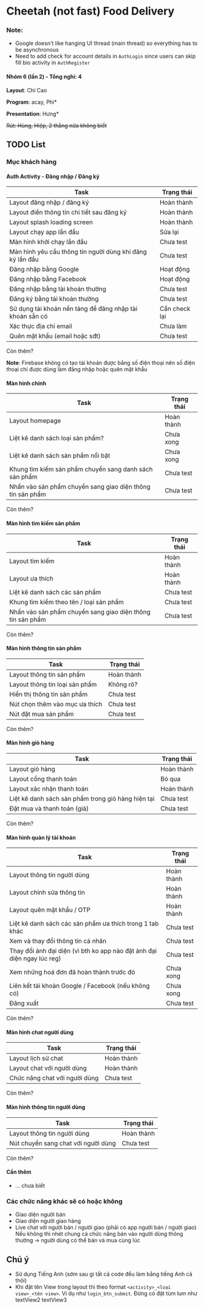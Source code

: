# Cheetah (not fast) Food Delivery

### Note:
- Google doesn't like hanging UI thread (main thread) so everything has to be asynchronous
- Need to add check for account details in ``AuthLogin`` since users can skip fill bio 
activity in ``AuthRegister``

#### Nhóm 6 (lần 2) - Tổng nghỉ: 4

**Layout**: Chí Cao

**Program**: acay, Phi*

**Presentation**: Hưng*

~~Rút: Hùng, Hiệp, 2 thằng nữa không biết~~

## TODO List
### Mục khách hàng
#### Auth Activity - Đăng nhập / Đăng ký
| Task                                                      | Trạng thái    |
|-----------------------------------------------------------|---------------|
| Layout đăng nhập / đăng ký                                | Hoàn thành    |
| Layout điền thông tin chi tiết sau đăng ký                | Hoàn thành    |
| Layout splash loading screen                              | Hoàn thành    |
| Layout chạy app lần đầu                                   | Sửa lại       |
| Màn hình khởi chạy lần đầu                                | Chưa test     |
| Màn hình yêu cầu thông tin người dùng khi đăng ký lần đầu | Chưa test     |
| Đăng nhập bằng Google                                     | Hoạt động     |
| Đăng nhập bằng Facebook                                   | Hoạt động     |
| Đăng nhập bằng tài khoản thường                           | Chưa test     |
| Đăng ký bằng tài khoản thường                             | Chưa test     |
| Sử dụng tài khoản nền tảng để đăng nhập tài khoản sẵn có  | Cần check lại |
| Xác thực địa chỉ email                                    | Chưa làm      |
| Quên mật khẩu (email hoặc sđt)                            | Chưa test     |
Còn thêm?

**Note**: Firebase không có tạo tài khoản được bằng số điện thoại nên số điện thoại chỉ được dùng làm đăng nhập hoặc quên mật khẩu

#### Màn hình chính
| Task                                                       | Trạng thái |
|------------------------------------------------------------|------------|
| Layout homepage                                            | Hoàn thành |
| Liệt kê danh sách loại sản phẩm?                           | Chưa xong  |
| Liệt kê danh sách sản phẩm nổi bật                         | Chưa xong  |
| Khung tìm kiếm sản phẩm chuyển sang danh sách sản phẩm     | Chưa test  |
| Nhấn vào sản phẩm chuyển sang giao diện thông tin sản phẩm | Chưa test  |
Còn thêm?

#### Màn hình tìm kiếm sản phẩm

| Task                                                       | Trạng thái |
|------------------------------------------------------------|------------|
| Layout tìm kiếm                                            | Hoàn thành |
| Layout ưa thích                                            | Hoàn thành |
| Liệt kê danh sách các sản phẩm                             | Chưa test  |
| Khung tìm kiếm theo tên / loại sản phẩm                    | Chưa test  |
| Nhấn vào sản phẩm chuyển sang giao diện thông tin sản phẩm | Chưa test  |
Còn thêm?

#### Màn hình thông tin sản phẩm
| Task                           | Trạng thái |
|--------------------------------|------------|
| Layout thông tin sản phẩm      | Hoàn thành |
| Layout thông tin loại sản phẩm | Không rõ?  |
| Hiển thị thông tin sản phẩm    | Chưa test  |
| Nút chọn thêm vào mục ưa thích | Chưa test  |
| Nút đặt mua sản phẩm           | Chưa test  |
Còn thêm?

#### Màn hình giỏ hàng

| Task                                               | Trạng thái |
|----------------------------------------------------|------------|
| Layout giỏ hàng                                    | Hoàn thành |
| Layout cổng thanh toán                             | Bỏ qua     |
| Layout xác nhận thanh toán                         | Hoàn thành |
| Liệt kê danh sách sản phẩm trong giỏ hàng hiện tại | Chưa test  |
| Đặt mua và thanh toán (giả)                        | Chưa test  |
Còn thêm?

#### Màn hình quản lý tài khoản
| Task                                                                    | Trạng thái |
|-------------------------------------------------------------------------|------------|
| Layout thông tin người dùng                                             | Hoàn thành |
| Layout chỉnh sửa thông tin                                              | Hoàn thành |
| Layout quên mật khẩu / OTP                                              | Hoàn thành |
| Liệt kê danh sách các sản phẩm ưa thích trong 1 tab khác                | Chưa test  |
| Xem và thay đổi thông tin cá nhân                                       | Chưa test  |
| Thay đổi ảnh đại diện (vì bth ko app nào đặt ảnh đại diện ngay lúc reg) | Chưa test  |
| Xem những hoá đơn đã hoàn thành trước đó                                | Chưa xong  |
| Liên kết tài khoản Google / Facebook (nếu không có)                     | Chưa xong  |
| Đăng xuất                                                               | Chưa test  |

Còn thêm?

#### Màn hình chat người dùng

| Task                          | Trạng thái |
|-------------------------------|------------|
| Layout lịch sử chat           | Hoàn thành |
| Layout chat với người dùng    | Hoàn thành |
| Chức năng chat với người dùng | Chưa test  |

Còn thêm?

#### Màn hình thông tin người dùng

| Task                                | Trạng thái |
|-------------------------------------|------------|
| Layout thông tin người dùng         | Hoàn thành |
| Nút chuyển sang chat với người dùng | Chưa test  |

Còn thêm?

#### Cần thêm

- ... chưa biết

### Các chức năng khác sẽ có hoặc không

- Giao diện người bán
- Giao diện người giao hàng
- Live chat với người bán / người giao (phải có app người bán / người giao)
  Nếu không thì nhét chung cả chức năng bán vào người dùng thông thường -> người dùng có thể bán và
  mua cùng lúc

## Chú ý
- Sử dụng Tiếng Anh (sớm sau gì tất cả code đều làm bằng tiếng Anh cả thôi)
- Khi đặt tên View trong layout thì theo format ``<activity>_<loại view>_<tên view>``. Ví dụ như ``login_btn_submit``. Đừng có đặt tùm lum như textView2 textView3
